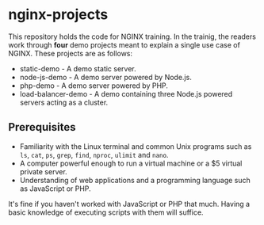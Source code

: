 # nginx-projects

This repository holds the code for NGINX training. In the trainig, the readers work through __four__ demo projects meant to explain a single use case of NGINX. These projects are as follows:

- static-demo - A demo static server.
- node-js-demo - A demo server powered by Node.js.
- php-demo - A demo server powered by PHP.
- load-balancer-demo - A demo containing three Node.js powered servers acting as a cluster.

## Prerequisites

- Familiarity with the Linux terminal and common Unix programs such as `ls`, `cat`, `ps`, `grep`, `find`, `nproc`, `ulimit` and `nano`.
- A computer powerful enough to run a virtual machine or a $5 virtual private server.
- Understanding of web applications and a programming language such as JavaScript or PHP.

It's fine if you haven't worked with JavaScript or PHP that much. Having a basic knowledge of executing scripts with them will suffice.
